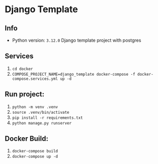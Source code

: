 # Django Template
## Info
- Python version: `3.12.0`
Django template project with postgres

## Services
1. `cd docker`
2. `COMPOSE_PROJECT_NAME=django_template docker-compose -f docker-compose.services.yml up -d`

## Run project:
1. `python -m venv .venv`
2. `source .venv/bin/activate`
3. `pip install -r requirements.txt`
4. `python manage.py runserver`

## Docker Build:
1. `docker-compose build`
2. `docker-compose up -d`